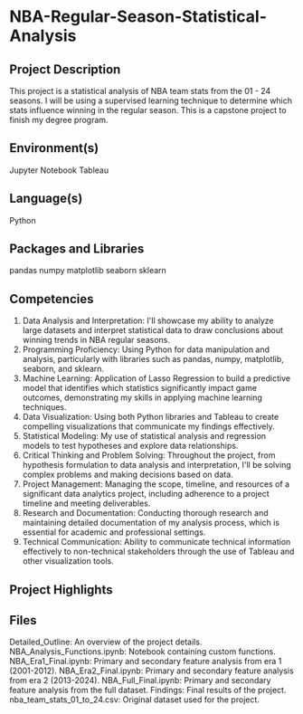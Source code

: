 # NBA-Regular-Season-Statistical-Analysis

## Project Description

This project is a statistical analysis of NBA team stats from the 01 - 24 seasons. I will be using a supervised learning technique to determine which stats influence winning in the regular season. This is a capstone project to finish my degree program.

## Environment(s)

Jupyter Notebook
Tableau

## Language(s)

Python

## Packages and Libraries
pandas
numpy
matplotlib
seaborn
sklearn

## Competencies

1. Data Analysis and Interpretation: I'll showcase my ability to analyze large datasets and interpret statistical data to draw conclusions about winning trends in NBA regular seasons.
2. Programming Proficiency: Using Python for data manipulation and analysis, particularly with libraries such as pandas, numpy, matplotlib, seaborn, and sklearn.
3. Machine Learning: Application of Lasso Regression to build a predictive model that identifies which statistics significantly impact game outcomes, demonstrating my skills in applying machine learning techniques.
4. Data Visualization: Using both Python libraries and Tableau to create compelling visualizations that communicate my findings effectively.
5. Statistical Modeling: My use of statistical analysis and regression models to test hypotheses and explore data relationships.
6. Critical Thinking and Problem Solving: Throughout the project, from hypothesis formulation to data analysis and interpretation, I'll be solving complex problems and making decisions based on data.
7. Project Management: Managing the scope, timeline, and resources of a significant data analytics project, including adherence to a project timeline and meeting deliverables.
8. Research and Documentation: Conducting thorough research and maintaining detailed documentation of my analysis process, which is essential for academic and professional settings.
9. Technical Communication: Ability to communicate technical information effectively to non-technical stakeholders through the use of Tableau and other visualization tools.

## Project Highlights

## Files

Detailed_Outline: An overview of the project details.
NBA_Analysis_Functions.ipynb: Notebook containing custom functions.
NBA_Era1_Final.ipynb: Primary and secondary feature analysis from era 1 (2001-2012).
NBA_Era2_Final.ipynb: Primary and secondary feature analysis from era 2 (2013-2024).
NBA_Full_Final.ipynb: Primary and secondary feature analysis from the full dataset.
Findings: Final results of the project.
nba_team_stats_01_to_24.csv: Original dataset used for the project. 
